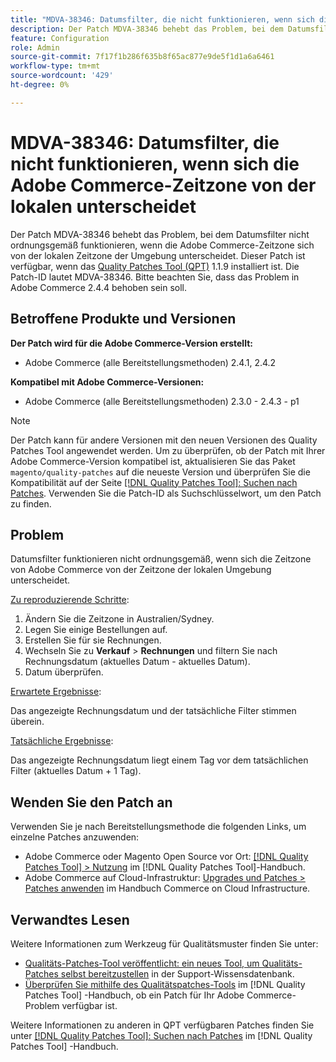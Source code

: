 ```yaml
---
title: "MDVA-38346: Datumsfilter, die nicht funktionieren, wenn sich die Adobe Commerce-Zeitzone von der lokalen unterscheidet"
description: Der Patch MDVA-38346 behebt das Problem, bei dem Datumsfilter nicht ordnungsgemäß funktionieren, wenn die Adobe Commerce-Zeitzone sich von der lokalen Zeitzone der Umgebung unterscheidet. Dieser Patch ist verfügbar, wenn das [Quality Patches Tool (QPT)](https://experienceleague.adobe.com/en/docs/commerce-knowledge-base/kb/announcements/commerce-announcements/magento-quality-patches-released-new-tool-to-self-serve-quality-patches) 1.1.9 installiert ist. Die Patch-ID lautet MDVA-38346. Bitte beachten Sie, dass das Problem in Adobe Commerce 2.4.4 behoben sein soll.
feature: Configuration
role: Admin
source-git-commit: 7f17f1b286f635b8f65ac877e9de5f1d1a6a6461
workflow-type: tm+mt
source-wordcount: '429'
ht-degree: 0%

---
```


# MDVA-38346: Datumsfilter, die nicht funktionieren, wenn sich die Adobe Commerce-Zeitzone von der lokalen unterscheidet

Der Patch MDVA-38346 behebt das Problem, bei dem Datumsfilter nicht ordnungsgemäß funktionieren, wenn die Adobe Commerce-Zeitzone sich von der lokalen Zeitzone der Umgebung unterscheidet. Dieser Patch ist verfügbar, wenn das [Quality Patches Tool (QPT)](https://experienceleague.adobe.com/en/docs/commerce-knowledge-base/kb/announcements/commerce-announcements/magento-quality-patches-released-new-tool-to-self-serve-quality-patches) 1.1.9 installiert ist. Die Patch-ID lautet MDVA-38346. Bitte beachten Sie, dass das Problem in Adobe Commerce 2.4.4 behoben sein soll.

## Betroffene Produkte und Versionen

**Der Patch wird für die Adobe Commerce-Version erstellt:**

* Adobe Commerce (alle Bereitstellungsmethoden) 2.4.1, 2.4.2

**Kompatibel mit Adobe Commerce-Versionen:**

* Adobe Commerce (alle Bereitstellungsmethoden) 2.3.0 - 2.4.3 - p1

>[!NOTE]
>
>Der Patch kann für andere Versionen mit den neuen Versionen des Quality Patches Tool angewendet werden. Um zu überprüfen, ob der Patch mit Ihrer Adobe Commerce-Version kompatibel ist, aktualisieren Sie das Paket `magento/quality-patches` auf die neueste Version und überprüfen Sie die Kompatibilität auf der Seite [[!DNL Quality Patches Tool]: Suchen nach Patches](https://experienceleague.adobe.com/en/docs/commerce-knowledge-base/kb/announcements/commerce-announcements/magento-quality-patches-released-new-tool-to-self-serve-quality-patches). Verwenden Sie die Patch-ID als Suchschlüsselwort, um den Patch zu finden.

## Problem

Datumsfilter funktionieren nicht ordnungsgemäß, wenn sich die Zeitzone von Adobe Commerce von der Zeitzone der lokalen Umgebung unterscheidet.

<u>Zu reproduzierende Schritte</u>:

1. Ändern Sie die Zeitzone in Australien/Sydney.
1. Legen Sie einige Bestellungen auf.
1. Erstellen Sie für sie Rechnungen.
1. Wechseln Sie zu **Verkauf** > **Rechnungen** und filtern Sie nach Rechnungsdatum (aktuelles Datum - aktuelles Datum).
1. Datum überprüfen.

<u>Erwartete Ergebnisse</u>:

Das angezeigte Rechnungsdatum und der tatsächliche Filter stimmen überein.

<u>Tatsächliche Ergebnisse</u>:

Das angezeigte Rechnungsdatum liegt einem Tag vor dem tatsächlichen Filter (aktuelles Datum + 1 Tag).

## Wenden Sie den Patch an

Verwenden Sie je nach Bereitstellungsmethode die folgenden Links, um einzelne Patches anzuwenden:

* Adobe Commerce oder Magento Open Source vor Ort: [[!DNL Quality Patches Tool] > Nutzung](/help/tools/quality-patches-tool/usage.md) im [!DNL Quality Patches Tool]-Handbuch.
* Adobe Commerce auf Cloud-Infrastruktur: [Upgrades und Patches > Patches anwenden](https://experienceleague.adobe.com/docs/commerce-cloud-service/user-guide/develop/upgrade/apply-patches.html) im Handbuch Commerce on Cloud Infrastructure.

## Verwandtes Lesen

Weitere Informationen zum Werkzeug für Qualitätsmuster finden Sie unter:

* [Qualitäts-Patches-Tool veröffentlicht: ein neues Tool, um Qualitäts-Patches selbst bereitzustellen](https://experienceleague.adobe.com/en/docs/commerce-knowledge-base/kb/announcements/commerce-announcements/magento-quality-patches-released-new-tool-to-self-serve-quality-patches) in der Support-Wissensdatenbank.
* [Überprüfen Sie mithilfe des Qualitätspatches-Tools](/help/tools/quality-patches-tool/patches-available-in-qpt/check-patch-for-magento-issue-with-magento-quality-patches.md) im [!DNL Quality Patches Tool] -Handbuch, ob ein Patch für Ihr Adobe Commerce-Problem verfügbar ist.

Weitere Informationen zu anderen in QPT verfügbaren Patches finden Sie unter [[!DNL Quality Patches Tool]: Suchen nach Patches](https://experienceleague.adobe.com/tools/commerce-quality-patches/index.html) im [!DNL Quality Patches Tool] -Handbuch.
